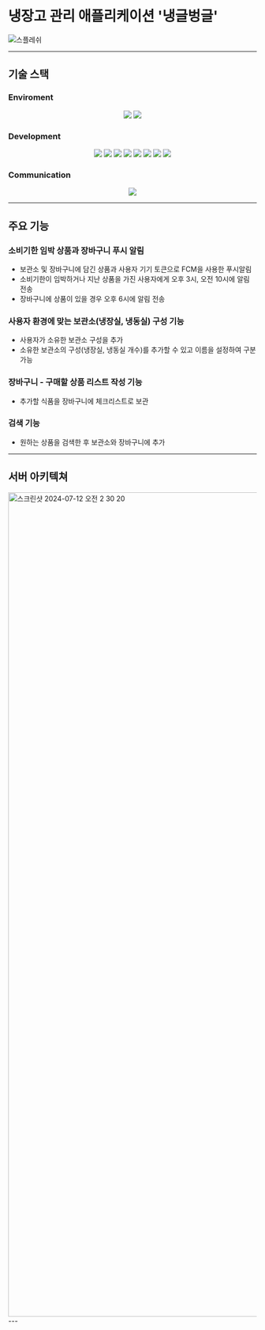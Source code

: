 # 냉장고 관리 애플리케이션 '냉글벙글'
![스플레쉬](https://github.com/fridge-manager-project/backend/assets/86510667/d140af32-0c6d-4380-8506-237bae44be42)

---
## 기술 스택
### Enviroment
<div align=center> 
  <img src="https://img.shields.io/badge/intellij-000000?style=for-the-badge&logo=intellij&logoColor=white">
  <img src="https://img.shields.io/badge/github-181717?style=for-the-badge&logo=github&logoColor=white">
  <br>
</div>

### Development
<div align=center> 
  <img src="https://img.shields.io/badge/java-007396?style=for-the-badge&logo=java&logoColor=white"> 
  <img src="https://img.shields.io/badge/SpringBoot-6DB33F?style=for-the-badge&logo=springBoot&logoColor=white">
  <img src="https://img.shields.io/badge/SpringSecurity-6DB33F?style=for-the-badge&logo=springSecurity&logoColor=white"> 
  <img src="https://img.shields.io/badge/mysql-4479A1?style=for-the-badge&logo=mysql&logoColor=white">
  <img src="https://img.shields.io/badge/firebase-FFCA28?style=for-the-badge&logo=firebase&logoColor=white">
  <img src="https://img.shields.io/badge/amazonec2-FF9900?style=for-the-badge&logo=amazonec2&logoColor=white">
  <img src="https://img.shields.io/badge/amazonrds-527FFF?style=for-the-badge&logo=amazonrds&logoColor=white">
  <img src="https://img.shields.io/badge/amazons3-569A31?style=for-the-badge&logo=amazons3&logoColor=white">
  <br>
</div>

### Communication
<div align=center> 
  <img src="https://img.shields.io/badge/notion-000000?style=for-the-badge&logo=notion&logoColor=white">
  <br>
</div>

---
## 주요 기능
### 소비기한 임박 상품과 장바구니 푸시 알림
- 보관소 및 장바구니에 담긴 상품과 사용자 기기 토큰으로 FCM을 사용한 푸시알림
- 소비기한이 임박하거나 지난 상품을 가진 사용자에게 오후 3시, 오전 10시에 알림 전송
- 장바구니에 상품이 있을 경우 오후 6시에 알림 전송
### 사용자 환경에 맞는 보관소(냉장실, 냉동실) 구성 기능
- 사용자가 소유한 보관소 구성을 추가
- 소유한 보관소의 구성(냉장실, 냉동실 개수)를 추가할 수 있고 이름을 설정하여 구분 가능
### 장바구니 - 구매할 상품 리스트 작성 기능
- 추가할 식품을 장바구니에 체크리스트로 보관
### 검색 기능
- 원하는 상품을 검색한 후 보관소와 장바구니에 추가
---
## 서버 아키텍쳐
<img width="1667" alt="스크린샷 2024-07-12 오전 2 30 20" src="https://github.com/fridge-manager-project/backend/assets/86510667/0e5ad88d-c1eb-4eac-9c92-363335d422cf">
---

